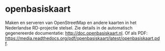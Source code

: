 openbasiskaart
==============

Maken en serveren van OpenStreetMap en andere kaarten in het Nederlandse RD-projectie stelsel.
Zie details in de automatisch gegenereerde documentatie: http://doc.openbasiskaart.nl. Of als PDF:
https://media.readthedocs.org/pdf/openbasiskaart/latest/openbasiskaart.pdf.




